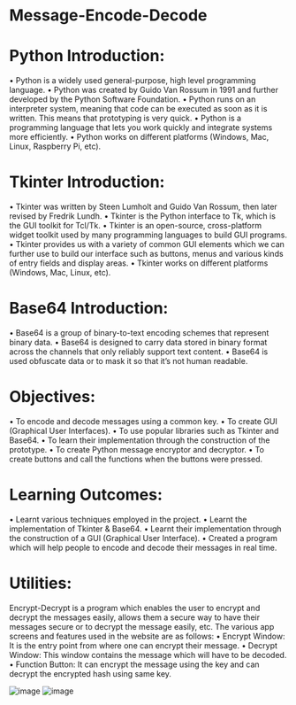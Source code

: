 # Message-Encode-Decode

# Python Introduction:
•	Python is a widely used general-purpose, high level programming language.
•	Python was created by Guido Van Rossum in 1991 and further developed by the Python Software Foundation.
•	Python runs on an interpreter system, meaning that code can be executed as soon as it is written. This means that prototyping is very quick.
•	Python is a programming language that lets you work quickly and integrate systems more efficiently.
•	Python works on different platforms (Windows, Mac, Linux, Raspberry Pi, etc).

# Tkinter Introduction:
•	Tkinter was written by Steen Lumholt and Guido Van Rossum, then later revised by Fredrik Lundh.
•	Tkinter is the Python interface to Tk, which is the GUI toolkit for Tcl/Tk.
•	Tkinter is an open-source, cross-platform widget toolkit used by many programming languages to build GUI programs.
•	Tkinter provides us with a variety of common GUI elements which we can further use to build our interface such as buttons, menus and various kinds of entry fields and display areas.
•	Tkinter works on different platforms (Windows, Mac, Linux, etc).

# Base64 Introduction:
•	Base64 is a group of binary-to-text encoding schemes that represent binary data.
•	Base64 is designed to carry data stored in binary format across the channels that only reliably support text content.
•	Base64 is used obfuscate data or to mask it so that it’s not human readable.

# Objectives:
•	To encode and decode messages using a common key.
•	To create GUI (Graphical User Interfaces).
•	To use popular libraries such as Tkinter and Base64.
•	To learn their implementation through the construction of the prototype.
•	To create Python message encryptor and decryptor.
•	To create buttons and call the functions when the buttons were pressed.

# Learning Outcomes:
•	Learnt various techniques employed in the project.
•	Learnt the implementation of Tkinter & Base64.
•	Learnt their implementation through the construction of a GUI (Graphical User Interface).
•	Created a program which will help people to encode and decode their messages in real time.

# Utilities:
Encrypt-Decrypt is a program which enables the user to encrypt and decrypt the messages easily, allows them a secure way to have their messages secure or to decrypt the message easily, etc.
The various app screens and features used in the website are as follows:
•	Encrypt Window: It is the entry point from where one can encrypt their message.
•	Decrypt Window: This window contains the message which will have to be decoded.
•	Function Button: It can encrypt the message using the key and can decrypt the encrypted hash using same key.

![image](https://user-images.githubusercontent.com/98467116/171452837-5f32a68e-70d2-4971-bd63-7576df0a5fa4.png)
![image](https://user-images.githubusercontent.com/98467116/171452861-5063d4cc-7e9b-4c11-adae-87796da03db3.png)
